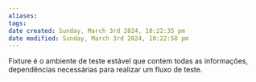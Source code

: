 ```yaml
---
aliases: 
tags: 
date created: Sunday, March 3rd 2024, 10:22:35 pm
date modified: Sunday, March 3rd 2024, 10:22:58 pm
---
```

Fixture é o ambiente de teste estável que contem todas as informações, dependências necessárias para realizar um fluxo de teste.